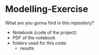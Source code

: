 # Modelling-Exercise
What are you gonna find in this repository?
 - Notebook (code of the project)
- PDF of the notebook
- folders used for this code:
  * results
